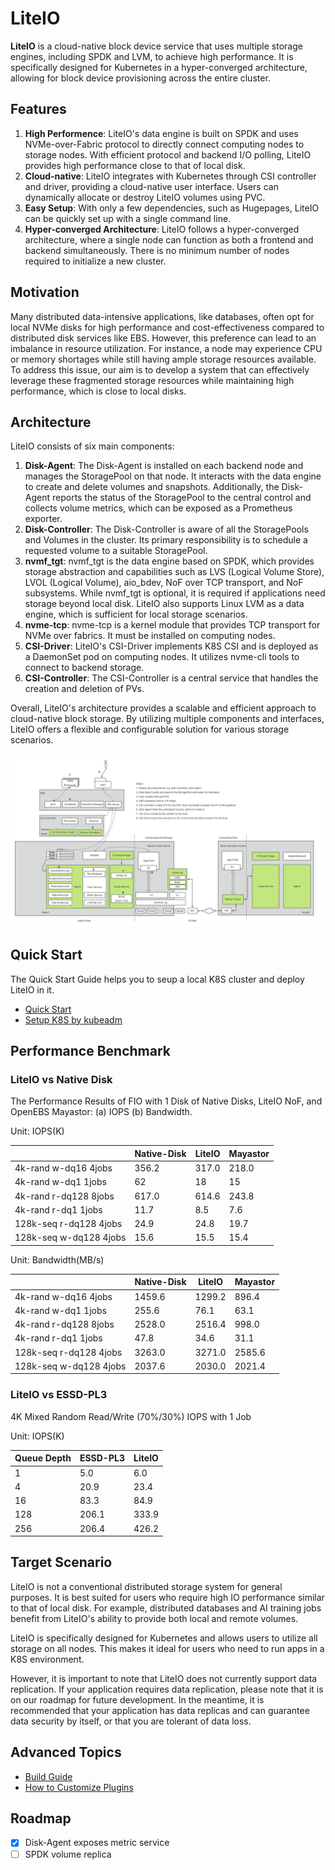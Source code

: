 # LiteIO 

**LiteIO** is a cloud-native block device service that uses multiple storage engines, including SPDK and LVM, to achieve high performance. It is specifically designed for Kubernetes in a hyper-converged architecture, allowing for block device provisioning across the entire cluster.

## Features

1. **High Performence**: LiteIO's data engine is built on SPDK and uses NVMe-over-Fabric protocol to directly connect computing nodes to storage nodes. With efficient protocol and backend I/O polling, LiteIO provides high performance close to that of local disk.
2. **Cloud-native**: LiteIO integrates with Kubernetes through CSI controller and driver, providing a cloud-native user interface. Users can dynamically allocate or destroy LiteIO volumes using PVC.
3. **Easy Setup**: With only a few dependencies, such as Hugepages, LiteIO can be quickly set up with a single command line.
4. **Hyper-converged Architecture**: LiteIO follows a hyper-converged architecture, where a single node can function as both a frontend and backend simultaneously. There is no minimum number of nodes required to initialize a new cluster.

## Motivation

Many distributed data-intensive applications, like databases, often opt for local NVMe disks for high performance and cost-effectiveness compared to distributed disk services like EBS. However, this preference can lead to an imbalance in resource utilization. For instance, a node may experience CPU or memory shortages while still having ample storage resources available. To address this issue, our aim is to develop a system that can effectively leverage these fragmented storage resources while maintaining high performance, which is close to local disks.

## Architecture

LiteIO consists of six main components:

1. **Disk-Agent**: The Disk-Agent is installed on each backend node and manages the StoragePool on that node. It interacts with the data engine to create and delete volumes and snapshots. Additionally, the Disk-Agent reports the status of the StoragePool to the central control and collects volume metrics, which can be exposed as a Prometheus exporter.
2. **Disk-Controller**: The Disk-Controller is aware of all the StoragePools and Volumes in the cluster. Its primary responsibility is to schedule a requested volume to a suitable StoragePool.
3. **nvmf_tgt**: nvmf_tgt is the data engine based on SPDK, which provides storage abstraction and capabilities such as LVS (Logical Volume Store), LVOL (Logical Volume), aio_bdev, NoF over TCP transport, and NoF subsystems. While nvmf_tgt is optional, it is required if applications need storage beyond local disk. LiteIO also supports Linux LVM as a data engine, which is sufficient for local storage scenarios.
4. **nvme-tcp**: nvme-tcp is a kernel module that provides TCP transport for NVMe over fabrics. It must be installed on computing nodes.
5. **CSI-Driver**: LiteIO's CSI-Driver implements K8S CSI and is deployed as a DaemonSet pod on computing nodes. It utilizes nvme-cli tools to connect to backend storage.
6. **CSI-Controller**: The CSI-Controller is a central service that handles the creation and deletion of PVs.

Overall, LiteIO's architecture provides a scalable and efficient approach to cloud-native block storage. By utilizing multiple components and interfaces, LiteIO offers a flexible and configurable solution for various storage scenarios.

![](doc/image/architecture.jpg)

## Quick Start

The Quick Start Guide helps you to seup a local K8S cluster and deploy LiteIO in it.

- [Quick Start](doc/en/quick-start.md)
- [Setup K8S by kubeadm](doc/en/kubeadm-install.md)

## Performance Benchmark

### LiteIO vs Native Disk

The Performance Results of FIO with 1 Disk of Native Disks, LiteIO NoF, and OpenEBS Mayastor: (a) IOPS (b) Bandwidth.

Unit: IOPS(K)

|                        | Native-Disk | LiteIO | Mayastor |
|------------------------|-------------|----------|----------|
| 4k-rand w-dq16 4jobs   | 356.2       | 317.0    | 218.0    |
| 4k-rand w-dq1 1jobs    | 62          | 18       | 15       |
| 4k-rand r-dq128 8jobs  | 617.0       | 614.6    | 243.8    |
| 4k-rand r-dq1 1jobs    | 11.7        | 8.5      | 7.6      |
| 128k-seq r-dq128 4jobs | 24.9        | 24.8     | 19.7     |
| 128k-seq w-dq128 4jobs | 15.6        | 15.5     | 15.4     |


Unit: Bandwidth(MB/s)

|                        | Native-Disk | LiteIO | Mayastor |
|------------------------|-------------|----------|----------|
| 4k-rand w-dq16 4jobs   | 1459.6      | 1299.2   | 896.4    |
| 4k-rand w-dq1 1jobs    | 255.6       | 76.1     | 63.1     |
| 4k-rand r-dq128 8jobs  | 2528.0      | 2516.4   | 998.0    |
| 4k-rand r-dq1 1jobs    | 47.8        | 34.6     | 31.1     |
| 128k-seq r-dq128 4jobs | 3263.0      | 3271.0   | 2585.6   |
| 128k-seq w-dq128 4jobs | 2037.6      | 2030.0   | 2021.4   |

### LiteIO vs ESSD-PL3

4K Mixed Random Read/Write (70%/30%) IOPS with 1 Job

Unit: IOPS(K)

| Queue Depth | ESSD-PL3 | LiteIO |
|-------------|----------|----------|
| 1           | 5.0      | 6.0      |
| 4           | 20.9     | 23.4     |
| 16          | 83.3     | 84.9     |
| 128         | 206.1    | 333.9    |
| 256         | 206.4    | 426.2    |


## Target Scenario

LiteIO is not a conventional distributed storage system for general purposes. It is best suited for users who require high IO performance similar to that of local disk. For example, distributed databases and AI training jobs benefit from LiteIO's ability to provide both local and remote volumes.

LiteIO is specifically designed for Kubernetes and allows users to utilize all storage on all nodes. This makes it ideal for users who need to run apps in a K8S environment.

However, it is important to note that LiteIO does not currently support data replication. If your application requires data replication, please note that it is on our roadmap for future development. In the meantime, it is recommended that your application has data replicas and can guarantee data security by itself, or that you are tolerant of data loss.

## Advanced Topics

- [Build Guide](doc/en/build.md)
- [How to Customize Plugins](doc/en/plugins.md)


## Roadmap

- [x] Disk-Agent exposes metric service
- [ ] SPDK volume replica
